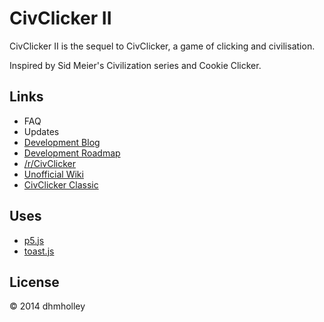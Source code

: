 CivClicker II
=======

CivClicker II is the sequel to CivClicker, a game of clicking and civilisation.

Inspired by Sid Meier's Civilization series and Cookie Clicker.

Links
----

* FAQ
* Updates
* [Development Blog](https://www.passle.net/p/2fkw/civclicker-ii-development-blog)
* [Development Roadmap](https://trello.com/b/eWHaPNWU/civclicker-ii)
* [/r/CivClicker](http://www.reddit.com/r/civclicker)
* [Unofficial Wiki](http://civ-clicker.wikia.com/wiki/Civ_Clicker_Wiki)
* [CivClicker Classic](http://dhmholley.co.uk/civclicker.html)

Uses
----

* [p5.js](http://p5js.org)
* [toast.js](https://github.com/srackham/toast.js)

License
----

&copy; 2014 dhmholley